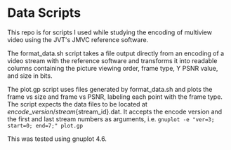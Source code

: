 Data Scripts
============

This repo is for scripts I used while studying the encoding of multiview video using the JVT's JMVC reference software.

The format\_data.sh script takes a file output directly from an encoding of a video stream with the reference software
and transforms it into readable columns containing the picture viewing order, frame type, Y PSNR value, and size in bits.

The plot.gp script uses files generated by format\_data.sh and plots the frame vs size and frame vs PSNR, labeling each point
with the frame type. The script expects the data files to be located at ${encode\_version}/stream${stream\_id}.dat. It accepts the encode version and the first and last stream numbers as arguments,
i.e. `gnuplot -e "ver=3; start=0; end=7;" plot.gp`

This was tested using gnuplot 4.6.
